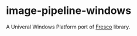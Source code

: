 # image-pipeline-windows
A Univeral Windows Platform port of [Fresco](https://github.com/facebook/fresco) library.
